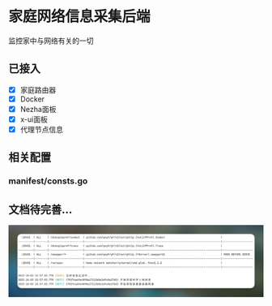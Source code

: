 # 家庭网络信息采集后端
监控家中与网络有关的一切

## 已接入
- [x] 家庭路由器
- [x] Docker
- [x] Nezha面板
- [x] x-ui面板
- [x] 代理节点信息

## 相关配置
### manifest/consts.go

## 文档待完善...
![image](/.github/backend1.png)